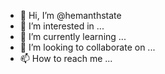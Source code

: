 - 👋 Hi, I’m @hemanthstate
- 👀 I’m interested in ...
- 🌱 I’m currently learning ...
- 💞️ I’m looking to collaborate on ...
- 📫 How to reach me ...

<!---
hemanthstate/hemanthstate is a ✨ special ✨ repository because its `README.md` (this file) appears on your GitHub profile.
You can click the Preview link to take a look at your changes.
--->

